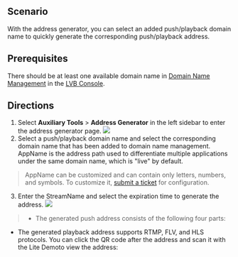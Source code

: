 
## Scenario
With the address generator, you can select an added push/playback domain name to quickly generate the corresponding push/playback address.

## Prerequisites
There should be at least one available domain name in [Domain Name Management](https://intl.cloud.tencent.com/document/product/267/31056) in the [LVB Console](https://console.cloud.tencent.com/live).

## Directions
1. Select **Auxiliary Tools** > **Address Generator** in the left sidebar to enter the address generator page.
![](https://main.qcloudimg.com/raw/1d9741fe544d1c850ab89b22134f6dc8.png)
2. Select a push/playback domain name and select the corresponding domain name that has been added to domain name management. AppName is the address path used to differentiate multiple applications under the same domain name, which is "live" by default.
>AppName can be customized and can contain only letters, numbers, and symbols. To customize it, [submit a ticket](https://console.cloud.tencent.com/workorder/category) for configuration.
3. Enter the StreamName and select the expiration time to generate the address.
![](https://main.qcloudimg.com/raw/d91fe5d373cfc03df2c87562f3984858.png)


>- The generated push address consists of the following four parts:
>[](https://main.qcloudimg.com/raw/22d9f89e4c23916229d477887228931f.png)
- The generated playback address supports RTMP, FLV, and HLS protocols. You can click the QR code after the address and scan it with the Lite Demoto view the address:
>[](https://main.qcloudimg.com/raw/14ec888f258ddf8109c9a6b7246f2d0b.png)
